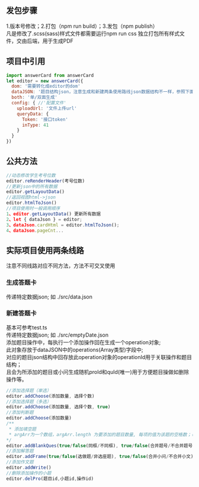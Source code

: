 ## 发包步骤 
1.版本号修改；2.打包（npm run build）；3.发包（npm publish）<br/>
凡是修改了.scss(sass)样式文件都需要运行npm run css 独立打包所有样式文件，交由后端，用于生成PDF
## 项目中引用  
```javascript
import answerCard from answerCard
let editor = new answerCard({
  dom: '需要转化成editor的dom'
  dataJSON: '题目结构json，注意生成和新建两条使用路线json数据结构不一样，参照下面文档'
  both: '单/双面生成'
  config: { //'配置文件'
    uploadUrl: '文件上传url'
    queryData: {
      Token: '接口token'
      inType: 41
    }
  }
})
```
## 公共方法
```javascript
//动态修改学生考号位数
editor.reRenderHeader(考号位数)
//更新json中的所有数据
editor.getLayoutData()
//返回视图html->json
editor.htmlToJson()
//项目使用时一般调用顺序
1、editor.getLayoutData() 更新所有数据
2、let { dataJson } = editor;
3、dataJson.cardHtml = editor.htmlToJson();
4、dataJson.pageCnt...
```
## 实际项目使用两条线路
注意不同线路对应不同方法，方法不可交叉使用

### 生成答题卡
传递特定数据json; 如 ./src/data.json

### 新建答题卡
基本可参考test.ts<br/>
传递特定数据json; 如 ./src/emptyDate.json<br/>
添加题目操作中，每执行一个添加操作回在生成一个operation对象;<br/>
此对象存放于dataJSON中的operations(Array类型)字段中;<br/>
对应的题目json结构中回存放此operation对象的operationId用于关联操作和题目结构；<br/>
且会为所添加的题目或小问生成随机proId和quId(唯一)用于方便题目操做如删除操作等。<br/>
```javascript
//添加选择题（单选）
editor.addChoose(添加数量, 选择个数)
//添加选择题（多选）
editor.addChoose(添加数量, 选择个数, true)
//添加判断题
editor.addChoose(添加数量)
/**
 * 添加填空题
 * argArr为一个数组，argArr.length 为要添加的题目数量, 每项的值为该题的空格数；（如：[1，2]表示添加两题，第一题一个空格，第二题两个空格）
*/
editor.addBlankQues(true/false(同框/不同框), true/false(合并题号/不合并题号), argArr)
//添加解答题
editor.addFrame(true/false(选做题/非选座题), true/false(合并小问/不合并小文), true/false(同框/不同框), 添加数量)
//添加作文题
editor.addWrite()
//删除添加操作的小题
editor.delPro(题目id,小题id,操作id)
```
